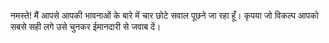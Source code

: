 नमस्ते! मैं आपसे आपकी भावनाओं के बारे में चार छोटे सवाल पूछने जा रहा हूँ।
कृपया जो विकल्प आपको सबसे सही लगे उसे चुनकर ईमानदारी से जवाब दें।
